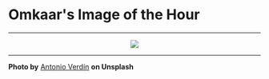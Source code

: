 # Omkaar's Image of the Hour

---

<div align="center">

<a href="https://unsplash.com/photos/a-ferris-wheel-spinning-at-night-with-a-blurry-background-yE1X1m9WVrM">
  <img src="https://images.unsplash.com/photo-1728443139578-cdfbf43e1a72?crop=entropy&cs=tinysrgb&fit=max&fm=jpg&ixid=M3w3NjA2Nzh8MHwxfHJhbmRvbXx8fHx8fHx8fDE3NTE5NTA4MDB8&ixlib=rb-4.1.0&q=80&w=1080" style="max-width:100%; height:auto;">
</a>



</div>

---

**Photo by** [Antonio Verdín](https://unsplash.com/@verrrdin) **on Unsplash**
